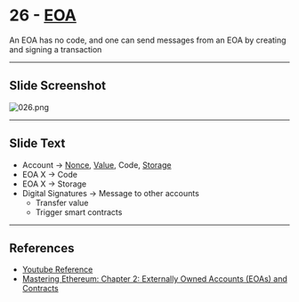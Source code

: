 # 26 - [EOA](EOA.md)

An EOA has no code, and one can send messages from an EOA by creating and signing a transaction

___
## Slide Screenshot
![026.png](../../images/1.Ethereum%20101/026.png)
___
## Slide Text
- Account -> [Nonce](Nonce.md), [Value](Value.md), Code, [Storage](Storage.md)
- EOA X -> Code
- EOA X -> Storage
- Digital Signatures -> Message to other accounts
	- Transfer value
	- Trigger smart contracts
___
## References
- [Youtube Reference](https://youtu.be/zIeBfuXxuWs?t=234)
- [Mastering Ethereum: Chapter 2: Externally Owned Accounts (EOAs) and Contracts](https://github.com/ethereumbook/ethereumbook/blob/develop/02intro.asciidoc#externally-owned-accounts-eoas-and-contracts)